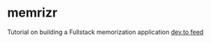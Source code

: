 # memrizr
Tutorial on building a Fullstack memorization application
[dev.to feed](https://dev.to/jacobsngoodwin/05-testing-a-service-layer-method-in-go-account-application-13a6)